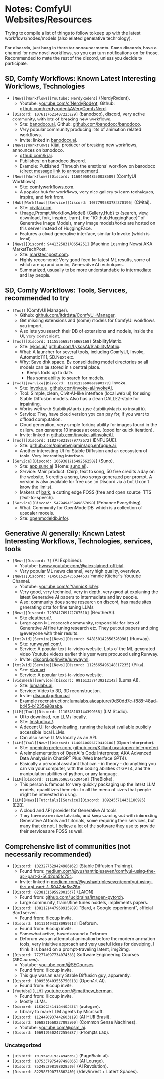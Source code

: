 # Notes: ComfyUI Websites/Resources

Trying to compile a list of things to follow to keep up with the latest
workflows/nodes/models (also related generative technology).

For discords, just hang in there for announcements. Some discords, have a
channel for new novel workflows, so you can turn notifications on for those.
Recommended to mute the rest of the discord, unless you decide to participate.

## SD, Comfy Workflows: Known Latest Interesting Workflows, Technologies

- `[News][Workflows][Youtube: NerdyRodent]` (NerdyRodent).
  - Youtube: [youtube.com/c/NerdyRodent](https://www.youtube.com/c/NerdyRodent),
    Github:
    [github.com/nerdyrodent/AVeryComfyNerd](https://github.com/nerdyrodent/AVeryComfyNerd).
- `[Discord: 1076117621407223829]` (banodoco), discord, very active community,
  with lots of breaking new workflows.
  - Site: [banodoco.ai](https://banodoco.ai/), Github:
    [github.com/banodoco/banodoco](https://github.com/banodoco/banodoco).
  - Very popular community producing lots of animation related workflows.
  - Invite: linked in [banodoco.ai](https://banodoco.ai/).
- `[News][Workflows]` Kijai, producer of breaking new workflows, announces on
  banodoco.
  - [github.com/kijai](https://github.com/kijai).
  - Publishes: on banodoco discord.
  - Example: Published 'Through the emotions' workflow on banodoco
    ([direct message link to announcement](https://discord.com/channels/1076117621407223829/1138790534987661363/1189739492253372436)).
- `[News][Workflows][Discord: 1160495048950038589]` (ComfyUI Workflows).
  - Site: [comfyworkflows.com](https://comfyworkflows.com/).
  - A popular hub for workflows, very nice gallery to learn techniques, inspire,
    and fork from.
- `[Hub][Workflows][Service][Discord: 1037799583784370196]` (Civitai).
  - Site: [civitai.com](https://civitai.com/).
  - {Image,Prompt,Workflow,Model} {Gallery,Hub} to {search, view, download,
    fork, inspire, learn}, the "{Github,HuggingFace}" of Generative Image
    Models, many image models/forks are hosted on this server instead of
    HuggingFace.
  - Features a cloud generative interface, similar to Invoke (which is local).
- `[News][Discord: 944132583170654251]` (Machine Learning News) AKA
  MarketTechPost.
  - Site: [marktechpost.com](https://marktechpost.com).
  - Highly reccomend: Very good feed for latest ML results, some of which are up
    and coming Generative AI techniques.
  - Summarized, ususally to be more understandable to intermediate and lay
    people.

## SD, Comfy Workflows: Tools, Services, recommended to try

- `[Tool]` (ComfyUI Manager).
  - Github:
    [github.com/ltdrdata/ComfyUI-Manager](https://github.com/ltdrdata/ComfyUI-Manager).
  - Get missing extensions and (some) models for ComfyUI workflows you import.
  - Also lets you search their DB of extensions and models, inside the UI, very
    convenient.
- `[Tool][Discord: 1115555685476868168]` StabilityMatrix.
  - Site: [lykos.ai/](https://lykos.ai/),
    [github.com/LykosAI/StabilityMatrix](https://github.com/LykosAI/StabilityMatrix).
  - What: A launcher for several tools, including ComfyUI, Invoke,
    Automatic1111, SD.Next etc.
  - Why: Save disk space. By consolidating model directories so all models can
    be stored in a central place.
    - Keeps tools up to date.
    - Has some ability to search for models.
- `[Tool][Service][Discord: 1020123559063990373]` Invoke.
  - Site: [invoke.ai](https://invoke.ai/),
    [github.com/invoke-ai/InvokeAI](https://github.com/invoke-ai/InvokeAI).
  - Tool: Simple, clean, Civit-AI-like interface (local web ui) for using Stable
    Diffusion models. Also has a clean DALLE2-style for inpainting.
  - Works well with StabilityMatrix (use StabilityMatrix to install it).
  - Service: They have cloud version you can pay for, if you want to offload
    computation.
  - Cloud generation, very simple forking ability for images found in the
    gallery, can generate 10 images at once, (good for quick iteration).
  - Invite: linked in
    [github.com/invoke-ai/InvokeAI](https://github.com/invoke-ai/InvokeAI).
- `[Tool][Discord: 1182768218079772672]` (ENFUGUE).
  - Site:
    [github.com/painebenjamin/app.enfugue.ai](https://github.com/painebenjamin/app.enfugue.ai),
  - Another interesting UI for Stable Diffusion and an ecosystem of tools. Very
    interesting interface.
- `[Service][Discord: 1069381916492562582]` (Suno).
  - Site: [app.suno.ai](https://app.suno.ai/) (Home:
    [suno.ai](https://suno.ai)).
  - Service: Main product: Chirp, text to song, 50 free credits a day on the
    website, 5 credits a song, two songs generated per prompt. A version is also
    available for free use on Discord via a bot (I don't know the limits).
  - Makers of [bark](https://github.com/suno-ai/bark), a cutting edge FOSS (free
    and open source) TTS (text-to-speech).
- `[Service][Discord: 547949405949657098]` (Enhance Everything).
  - What. Community for OpenModelDB, which is a collection of upscaler models.
  - Site: [openmodeldb.info/](https://openmodeldb.info/).

## Generative AI generally: Known Latest Interesting Workflows, Technologies, services, tools

- `[News][Discord: ?]` (AI Explained).
  - Youtube:
    [hwww.youtube.com/@aiexplained-official](https://www.youtube.com/@aiexplained-official).
  - Very popular ML news channel, very high quality, overview.
- `[News][Discord: 714501525455634453]` Yannic Kilcher's Youtube Channel.
  - Youtube: [youtube.com/c/YannicKilcher](https://youtube.com/c/YannicKilcher).
  - Very good, very technical, very in depth, very good at explaining the latest
    Generative AI papers to intermediate and lay people.
  - Also: community does some research on discord, has made sites generating
    data for fine tuning LLMs.
- `[News][Discord: 729741769192767510]` (EleutherAI).
  - Site [eleuther.ai/](https://www.eleuther.ai/).
  - Large open ML research community, responsible for lots of Generative AI fine
    tuning research etc. They put out papers and ping @everyone with their
    results.
- `[txt2vid][Service][News][Discord: 948250142350376990]` (Runway).
  - Site: [runwayml.com/](https://runwayml.com/).
  - Service: A popular text-to-video website. Lots of the ML generated video
    Youtube videos earlier this year were produced using Runway.
  - Invite: [discord.gg/invite/runwayml](http://discord.gg/invite/runwayml).
- `[txt2vid][Service][News][Discord: 1123665496148017235]` (Pika).
  - Site: [pika.art](https://pika.art/).
  - Service: A popular text-to-video website.
- `[vid2mesh][Service][Discord: 991613372439212142]` (Luma AI).
  - Site: [lumalabs.ai](https://lumalabs.ai/).
  - Service: Video to 3D, 3D reconstruction.
  - Invite: [discord.gg/lumaai](https://discord.gg/lumaai).
  - Example reconstruction:
    [lumalabs.ai/capture/9d60dd7c-f888-48ad-bd45-b1235e98aaba](https://lumalabs.ai/capture/9d60dd7c-f888-48ad-bd45-b1235e98aaba).
- `[LLM][Tool][Discord: 1110598183144399058]` (LM Studio).
  - UI to download, run LLMs locally.
  - Site: [lmstudio.ai/](https://lmstudio.ai/).
  - A decent UI for downloading, running the latest available publicly
    accessible local LLMs.
  - Can also serve LLMs locally as an API.
- `[LLM][Tool][News][Discord: 1146610656779440188]` (Open Interpreter).
  - Site: [openinterpreter.com](https://openinterpreter.com/),
    [github.com/KillianLucas/open-interpreter/](https://github.com/KillianLucas/open-interpreter/).
  - A reimplementation of OpenAI's Code Interpreter, AKA Advanced Data Analysis
    in ChatGPT Plus (Web Interface GPT4).
  - Basically a personal assistant that can - in theory - do anything you can
    via your computer, with the coding abilities of GPT4, and the manipulation
    abilities of python, or any language.
- `[LLM][Discord: 1111983596572520458]` (TheBloke).
  - This person is famous for very quickly packaging up the latest LLM models,
    quantitizes them etc. to all the menu of sizes that people might be
    interested in using.
- `[LLM][News][Tutorials][Service][Discord: 1092455714431180995]` (E2B).
  - A cloud and API provider for Generative AI tools.
  - They have some nice tutorials, and keep coming out with interesting
    Generative AI tools and tutorials, some requiring their services, but many
    that do not. I believe a lot of the software they use to provide their
    services are FOSS as well.

## Comprehensive list of communities (not necessarily recommended)

- `[Discord: 1023277529424986162]` (Stable Diffusion Training).
  - Found from:
    [medium.com/@yushantripleseven/comfyui-using-the-api-part-3-5042da5fc75c](https://medium.com/@yushantripleseven/comfyui-using-the-api-part-3-5042da5fc75c).
  - Invite: linked in
    [medium.com/@yushantripleseven/comfyui-using-the-api-part-3-5042da5fc75c](https://medium.com/@yushantripleseven/comfyui-using-the-api-part-3-5042da5fc75c).
- `[Discord: 823813159592001537]` (LAION).
  - Found from:
    [github.com/lucidrains/imagen-pytorch](https://github.com/lucidrains/imagen-pytorch).
  - Large community, trains/fine tunes models, implements papers.
- `[Discord: 1081121447960915989]` "Bard, a Google experiment", official Bard
  server.
  - Found from: Hiccup invite.
- `[Discord: 1011314943380959313]` Deforum.
  - Found from: Hiccup invite.
  - Somewhat active, based around a Deforum.
  - Deforum was an attempt at animation before the modern animation tools, very
    intuitive approach and very useful ideas for develping, I think it is based
    on a prompt-traveling latent, img2img.
- `[Discord: 772774097734074388]` Software Engineering Courses (SECourses).
  - Youtube: [youtube.com/@SECourses](https://www.youtube.com/@SECourses).
  - Found from: Hiccup invite.
  - This guy was an early Stable Diffusion guy, apparently.
- `[Discord: 1009536403555750018]` (OpenArt AI).
  - Found from: Hiccup invite.
- `[Youtube][LLM]`
  [youtube.com/@matthew_berman](https://www.youtube.com/@matthew_berman).
  - Found from: Hiccup invite.
  - Mostly LLMs.
- `[Discord: 1153072414184452236]` (autogen).
  - Library to make LLM agents by Microsoft.
- `[Discord: 1124470937442603119]` (AI HUB Brasil).
- `[Discord: 1068211660227092500]` (Common Sense Machines).
  - Youtube: [youtube.com/@csm_ai](https://www.youtube.com/@csm_ai).
- `[Discord: 1069129502472556587]` (Prompts Lab).

### Uncategorized

- `[Discord: 1019548919274946661]` (PageBrain.ai).
- `[Discord: 1075337975497498665]` (AI Lounge).
- `[Discord: 752483298198028309]` (AI Revolution).
- `[Discord: 822583790773862470]` (/dev/invest + Latent Spaces).
